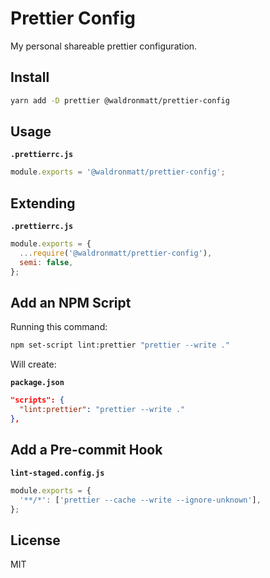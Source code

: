 # Prettier Config

My personal shareable prettier configuration.

## Install

```bash
yarn add -D prettier @waldronmatt/prettier-config
```

## Usage

**`.prettierrc.js`**

```js
module.exports = '@waldronmatt/prettier-config';
```

## Extending

**`.prettierrc.js`**

```js
module.exports = {
  ...require('@waldronmatt/prettier-config'),
  semi: false,
};
```

## Add an NPM Script

Running this command:

```bash
npm set-script lint:prettier "prettier --write ."
```

Will create:

**`package.json`**

```json
"scripts": {
  "lint:prettier": "prettier --write ."
},
```

## Add a Pre-commit Hook

**`lint-staged.config.js`**

```js
module.exports = {
  '**/*': ['prettier --cache --write --ignore-unknown'],
};
```

## License

MIT
